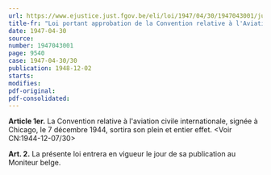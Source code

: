 ```yaml
---
url: https://www.ejustice.just.fgov.be/eli/loi/1947/04/30/1947043001/justel
title-fr: "Loi portant approbation de la Convention relative à l'Aviation civile internationale, signée à Chicago, le 7 décembre 1944."
date: 1947-04-30
source:
number: 1947043001
page: 9540
case: 1947-04-30/30
publication: 1948-12-02
starts:
modifies:
pdf-original:
pdf-consolidated:
---
```


**Article 1er.** La Convention relative à l'aviation civile internationale, signée à Chicago, le 7 décembre 1944, sortira son plein et entier effet. <Voir CN:1944-12-07/30>

**Art. 2.** La présente loi entrera en vigueur le jour de sa publication au Moniteur belge.
